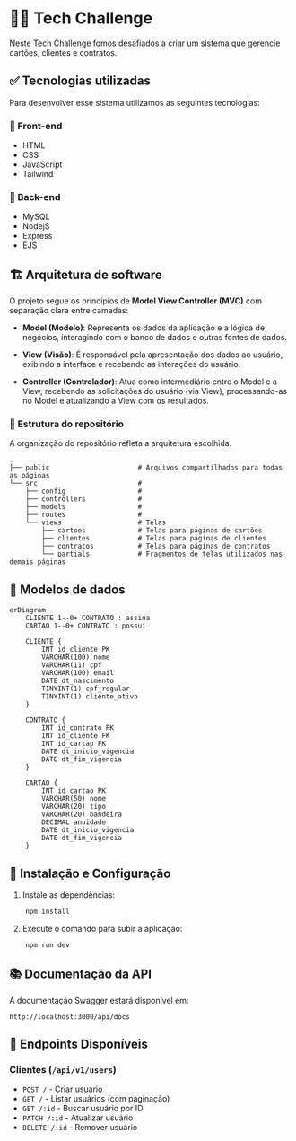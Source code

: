 # 👨‍💻 Tech Challenge

Neste Tech Challenge fomos desafiados a criar um sistema que gerencie cartões, clientes e contratos.

## ✅ Tecnologias utilizadas

Para desenvolver esse sistema utilizamos as seguintes tecnologias:

### 🎨 Front-end

- HTML
- CSS
- JavaScript
- Tailwind

### 👾 Back-end

- MySQL
- NodejS
- Express
- EJS

## 🏗️ Arquitetura de software

O projeto segue os princípios de **Model View Controller (MVC)** com separação clara entre camadas:

- **Model (Modelo)**: Representa os dados da aplicação e a lógica de negócios, interagindo com o banco de dados e outras fontes de dados.

- **View (Visão)**: É responsável pela apresentação dos dados ao usuário, exibindo a interface e recebendo as interações do usuário.

- **Controller (Controlador)**: Atua como intermediário entre o Model e a View, recebendo as solicitações do usuário (via View), processando-as no Model e atualizando a View com os resultados.

### 📂 Estrutura do repositório

A organização do repositório refleta a arquitetura escolhida.

```
.
├── public                      # Arquivos compartilhados para todas as páginas
└── src                         #
    ├── config                  #
    ├── controllers             #
    ├── models                  #
    ├── routes                  #
    └── views                   # Telas
        ├── cartoes             # Telas para páginas de cartões
        ├── clientes            # Telas para páginas de clientes
        ├── contratos           # Telas para páginas de contratos
        └── partials            # Fragmentos de telas utilizados nas demais páginas
```

## 💾 Modelos de dados

```mermaid
erDiagram
    CLIENTE 1--0+ CONTRATO : assina
    CARTAO 1--0+ CONTRATO : possui

    CLIENTE {
        INT id_cliente PK
        VARCHAR(100) nome
        VARCHAR(11) cpf
        VARCHAR(100) email
        DATE dt_nascimento
        TINYINT(1) cpf_regular
        TINYINT(1) cliente_ativo
    }

    CONTRATO {
        INT id_contrato PK
        INT id_cliente FK
        INT id_cartap FK
        DATE dt_inicio_vigencia
        DATE dt_fim_vigencia
    }

    CARTAO {
        INT id_cartao PK
        VARCHAR(50) nome
        VARCHAR(20) tipo
        VARCHAR(20) bandeira
        DECIMAL anuidade
        DATE dt_inicio_vigencia
        DATE dt_fim_vigencia
    }
```

## 🔧 Instalação e Configuração

1. Instale as dependências:

```bash
    npm install
```

2. Execute o comando para subir a aplicação:

```bash
    npm run dev
```

## 📚 Documentação da API

A documentação Swagger estará disponível em:

```
http://localhost:3000/api/docs
```

## 📲 Endpoints Disponíveis

### Clientes (`/api/v1/users`)

- `POST /` - Criar usuário
- `GET /` - Listar usuários (com paginação)
- `GET /:id` - Buscar usuário por ID
- `PATCH /:id` - Atualizar usuário
- `DELETE /:id` - Remover usuário
